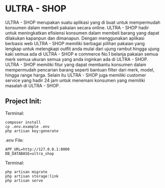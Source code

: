 # ULTRA - SHOP
ULTRA - SHOP merupakan suatu aplikasi yang di buat untuk mempermudah konsumen dalam membeli pakaian secara online.
ULTRA - SHOP hadir untuk meningkatkan efisiensi konsumen dalam membeli barang yang dapat dilakukan kapanpun dan dimanapun.
Dengan menggunakan aplikasi berbasis web ULTRA - SHOP memiliki berbagai pilihan pakaian yang lengkap untuk melengkapi outfit anda mulai dari ujung rambut hingga ujung kaki semua ada di ULTRA - SHOP e commerce No.1 belanja pakaian semua merk semua ukuran semua yang anda inginkan ada di ULTRA - SHOP.
ULTRA - SHOP memiliki fitur  yang dapat membantu konsumen dalam mempermudah pencarian barang seperti bantuan filter dari merk, model, hingga range harga.
Selain itu ULTRA - SHOP juga memiliki customer service yang hadir 24 jam untuk menemani konsumen yang memiliki masalah di ULTRA - SHOP.

Project Init:
-
Terminal:
```
composer install
cp .env.example .env
php artisan key:generate
```

.env File:
```
APP_URL=http://127.0.0.1:8000
DB_DATABASE=ultra_shop
```

Terminal:
```
php artisan migrate
php artisan storage:link
php artisan serve
```